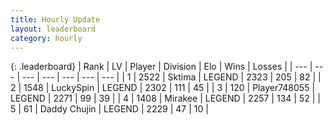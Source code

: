 ```yaml
---
title: Hourly Update
layout: leaderboard
category: hourly
---
```


{: .leaderboard}
| Rank | LV | Player | Division | Elo | Wins | Losses |
| --- | --- | --- | --- | --- | --- | --- |
| <span data-change="0">1</span> | 2522 | <span title="ID: 353063">Sktima</span> | LEGEND | <span data-change="0">2323</span> | <span data-change="0">205</span> | <span data-change="0">82</span> |
| <span data-change="0">2</span> | 1548 | <span title="ID: 498412">LuckySpin</span> | LEGEND | <span data-change="0">2302</span> | <span data-change="0">111</span> | <span data-change="0">45</span> |
| <span data-change="0">3</span> | 120 | <span title="ID: 748055">Player748055</span> | LEGEND | <span data-change="0">2271</span> | <span data-change="0">99</span> | <span data-change="0">39</span> |
| <span data-change="0">4</span> | 1408 | <span title="ID: 416373">Mirakee</span> | LEGEND | <span data-change="6">2257</span> | <span data-change="1">134</span> | <span data-change="0">52</span> |
| <span data-change="0">5</span> | 61 | <span title="ID: 751853">Daddy Chujin</span> | LEGEND | <span data-change="0">2229</span> | <span data-change="0">47</span> | <span data-change="0">10</span> |